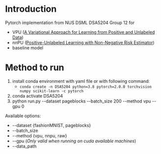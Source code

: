# Introduction
Pytorch implementation from NUS DSML DSA5204 Group 12 for
* VPU ([A Variational Approach for Learning from Positive and Unlabeled Data][1])
* nnPU ([Positive-Unlabeled Learning with Non-Negative Risk Estimator][2])
* baseline model

# Method to run
1. install conda environment with yaml file or with following command:
	* `conda create -n DSA5204 python=3.8 pytorch=2.0.0 torchvision numpy scikit-learn -c pytorch`
2. conda activate DSA5204
3. python run.py --dataset pageblocks --batch_size 200 --method vpu --gpu 0

Available options:
* --dataset {fashionMNIST, pageblocks}
* --batch_size
* --method {vpu, nnpu, raw}
* --gpu (*Only valid when running on cuda available machines*)
* --data_path

[1]:https://arxiv.org/abs/1906.00642
[2]:https://arxiv.org/abs/1703.00593

